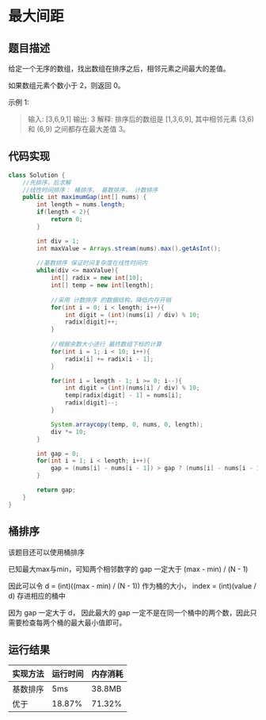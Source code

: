 最大间距
===
题目描述
---
给定一个无序的数组，找出数组在排序之后，相邻元素之间最大的差值。

如果数组元素个数小于 2，则返回 0。

示例 1:

>输入: [3,6,9,1]
>输出: 3
>解释: 排序后的数组是 [1,3,6,9], 其中相邻元素 (3,6) 和 (6,9) 之间都存在最大差值 3。

代码实现
---


```java
class Solution {
    //先排序，后求解
    //线性时间排序： 桶排序， 基数排序， 计数排序
    public int maximumGap(int[] nums) {
        int length = nums.length;
        if(length < 2){
            return 0;
        }

        int div = 1;
        int maxValue = Arrays.stream(nums).max().getAsInt();
        
        //基数排序 保证时间复杂度在线性时间内 
        while(div <= maxValue){
            int[] radix = new int[10];
            int[] temp = new int[length];
            
            //采用 计数排序 的数据结构，降低内存开销
            for(int i = 0; i < length; i++){
                int digit = (int)(nums[i] / div) % 10;
                radix[digit]++;
            }
            
            //根据余数大小进行 最终数组下标的计算
            for(int i = 1; i < 10; i++){
                radix[i] += radix[i - 1];
            }

            for(int i = length - 1; i >= 0; i--){
                int digit = (int)(nums[i] / div) % 10;
                temp[radix[digit] - 1] = nums[i];
                radix[digit]--;
            }

            System.arraycopy(temp, 0, nums, 0, length);
            div *= 10;
        }

        int gap = 0;
        for(int i = 1; i < length; i++){
            gap = (nums[i] - nums[i - 1]) > gap ? (nums[i] - nums[i - 1]) : gap;
        }

        return gap;
    }
}
```

桶排序
---
该题目还可以使用桶排序

已知最大max与min，可知两个相邻数字的 gap 一定大于 (max - min) / (N - 1)

因此可以令 d = (int)((max - min) / (N - 1)) 作为桶的大小， index = (int)(value / d) 存进相应的桶中

因为 gap 一定大于 d， 因此最大的 gap 一定不是在同一个桶中的两个数，因此只需要检查每两个桶的最大最小值即可。

运行结果
---

|实现方法	|  运行时间  |  内存消耗|
|---|---|---|         
|基数排序  |   5ms   	| 38.8MB  |
|优于|18.87% |71.32% |

